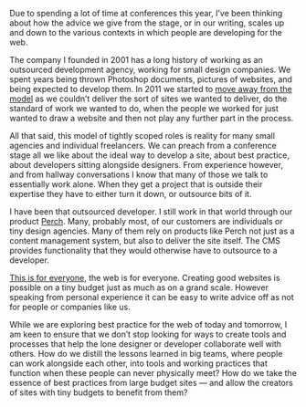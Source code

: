 

Due to spending a lot of time at conferences this year, I’ve been thinking about how the advice we give
from the stage, or in our writing, scales up and down to the various contexts in which people are developing
for the web. 

The company I founded in 2001 has a long history of working as an outsourced development agency, working for
small design companies. We spent years being thrown Photoshop documents, pictures of websites, and being
expected to develop them. In 2011 we started to [move away from the
model](http://www.edgeofmyseat.com/blog/all/you-need-a-web-designer) as we couldn’t deliver the sort of
sites we wanted to deliver, do the standard of work we wanted to do, when the people we worked for just wanted
to draw a website and then not play any further part in the process. 

All that said, this model of tightly scoped roles is reality for many small agencies and individual
freelancers. We can preach from a conference stage all we like about the ideal way to develop a site, about
best practice, about developers sitting alongside designers. From experience however, and from hallway
conversations I know that many of those we talk to essentially work alone. When they get a project that is
outside their expertise they have to either turn it down, or outsource bits of it. 

I have been that outsourced developer. I still work in that world through our product
[Perch](http://grabaperch.com). Many, probably most, of our customers are individuals or tiny design agencies.
Many of them rely on products like Perch not just as a content management system, but also to deliver the site
itself. The CMS provides functionality that they would otherwise have to outsource to a developer.  

[This is for everyone](https://twitter.com/timberners_lee/status/228960085672599552), the web is for everyone.
Creating good websites is possible on a tiny budget just as much as on a grand scale. However speaking from
personal experience it can be easy to write advice off as not for people or companies like us. 

While we are exploring best practice for the web of today and tomorrow, I am keen to ensure that we
don’t stop looking for ways to create tools and processes that help the lone designer or developer
collaborate well with others. How do we distill the lessons learned in big teams, where people can work
alongside each other, into tools and working practices that function when these people can never physically
meet? How do we take the essence of best practices from large budget sites — and allow the creators of sites
with tiny budgets to benefit from them?